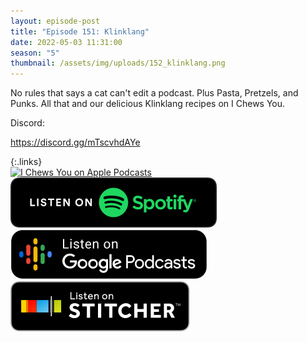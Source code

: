 ```yaml
---
layout: episode-post
title: "Episode 151: Klinklang"
date: 2022-05-03 11:31:00
season: "5"
thumbnail: /assets/img/uploads/152_klinklang.png
---
```

No rules that says a cat can't edit a podcast. Plus Pasta, Pretzels, and Punks. All that and our delicious Klinklang recipes on I Chews You.

Discord:

<https://discord.gg/mTscvhdAYe>

{:.links}  
[![I Chews You on Apple Podcasts](https://linkmaker.itunes.apple.com/en-us/badge-lrg.svg?releaseDate=2019-04-16T00:00:00Z&kind=podcast&bubble=podcasts)](https://podcasts.apple.com/us/podcast/151-klinklang/id1455409177?i=1000559467977)  [![I Chews You on Spotify](/assets/img/uploads/spotify-badge-button.svg)](https://open.spotify.com/episode/1E1dhEWfPaYhpnhGTDKQNn?si=xQsdgmg_Rv-rvav9z6dW6w)  [![I Chews You on Google Podcasts](/assets/img/uploads/google-podcasts-badge-button.svg)](https://podcasts.google.com/feed/aHR0cDovL2ZlZWRzLmxpYnN5bi5jb20vMTY4ODIxL3Jzcw)  [![I Chews You on Stitcher](/assets/img/uploads/stitcher-badge-button.svg)](https://www.stitcher.com/show/i-chews-you/episode/151-klinklang-202871683)